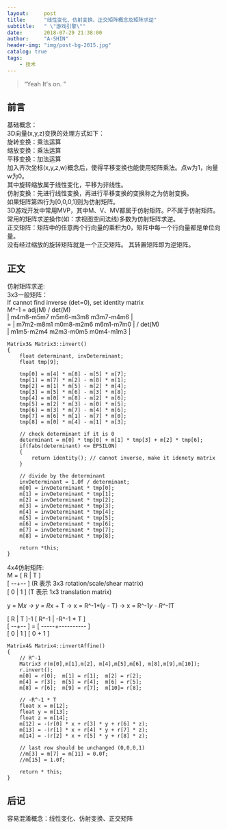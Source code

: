 ```yaml
---
layout:     post
title:      "线性变化、仿射变换、正交矩阵概念及矩阵求逆"
subtitle:   " \"游戏引擎\""
date:       2018-07-29 21:38:00
author:     "A-SHIN"
header-img: "img/post-bg-2015.jpg"
catalog: true
tags:
    - 技术
---
```


> “Yeah It's on. ”

## 前言
基础概念：  
3D向量(x,y,z)变换的处理方式如下：  
旋转变换：乘法运算  
缩放变换：乘法运算  
平移变换：加法运算  
加入齐次坐标(x,y,z,w)概念后，使得平移变换也能使用矩阵乘法。点w为1，向量w为0。  
其中旋转缩放属于线性变化，平移为非线性。  
仿射变换：先进行线性变换，再进行平移变换的变换称之为仿射变换。  
如果矩阵第四行为[0,0,0,1]则为仿射矩阵。  
3D游戏开发中常用MVP，其中M、V、MV都属于仿射矩阵。P不属于仿射矩阵。常用的矩阵求逆操作(如：求视图空间法线)多数为仿射矩阵求逆。  
正交矩阵：矩阵中的任意两个行向量的乘积为0，矩阵中每一个行向量都是单位向量。  
没有经过缩放的旋转矩阵就是一个正交矩阵。 其转置矩阵即为逆矩阵。 
## 正文  
仿射矩阵求逆:  
3x3一般矩阵：  
If cannot find inverse (det=0), set identity matrix  
M^-1 = adj(M) / det(M)  
       | m4m8-m5m7  m5m6-m3m8  m3m7-m4m6 |  
     = | m7m2-m8m1  m0m8-m2m6  m6m1-m7m0 | / det(M)  
       | m1m5-m2m4  m2m3-m0m5  m0m4-m1m3 |  
```
Matrix3& Matrix3::invert()
{
    float determinant, invDeterminant;
    float tmp[9];

    tmp[0] = m[4] * m[8] - m[5] * m[7];
    tmp[1] = m[7] * m[2] - m[8] * m[1];
    tmp[2] = m[1] * m[5] - m[2] * m[4];
    tmp[3] = m[5] * m[6] - m[3] * m[8];
    tmp[4] = m[0] * m[8] - m[2] * m[6];
    tmp[5] = m[2] * m[3] - m[0] * m[5];
    tmp[6] = m[3] * m[7] - m[4] * m[6];
    tmp[7] = m[6] * m[1] - m[7] * m[0];
    tmp[8] = m[0] * m[4] - m[1] * m[3];

    // check determinant if it is 0
    determinant = m[0] * tmp[0] + m[1] * tmp[3] + m[2] * tmp[6];
    if(fabs(determinant) <= EPSILON)
    {
        return identity(); // cannot inverse, make it idenety matrix
    }

    // divide by the determinant
    invDeterminant = 1.0f / determinant;
    m[0] = invDeterminant * tmp[0];
    m[1] = invDeterminant * tmp[1];
    m[2] = invDeterminant * tmp[2];
    m[3] = invDeterminant * tmp[3];
    m[4] = invDeterminant * tmp[4];
    m[5] = invDeterminant * tmp[5];
    m[6] = invDeterminant * tmp[6];
    m[7] = invDeterminant * tmp[7];
    m[8] = invDeterminant * tmp[8];

    return *this;
}
```
4x4仿射矩阵:  
M = [ R | T ]  
    [ --+-- ]    (R 表示 3x3 rotation/scale/shear matrix)  
    [ 0 | 1 ]    (T 表示 1x3 translation matrix)  

y = M*x  ->  y = R*x + T  ->  x = R^-1*(y - T)  ->  x = R^-1*y - R^-1*T  

  [ R | T ]-1   [ R^-1 | -R^-1 * T ]  
  [ --+-- ]   = [ -----+---------- ]  
  [ 0 | 1 ]     [  0   +     1     ]  
  
```
Matrix4& Matrix4::invertAffine()
{
    // R^-1
    Matrix3 r(m[0],m[1],m[2], m[4],m[5],m[6], m[8],m[9],m[10]);
    r.invert();
    m[0] = r[0];  m[1] = r[1];  m[2] = r[2];
    m[4] = r[3];  m[5] = r[4];  m[6] = r[5];
    m[8] = r[6];  m[9] = r[7];  m[10]= r[8];

    // -R^-1 * T
    float x = m[12];
    float y = m[13];
    float z = m[14];
    m[12] = -(r[0] * x + r[3] * y + r[6] * z);
    m[13] = -(r[1] * x + r[4] * y + r[7] * z);
    m[14] = -(r[2] * x + r[5] * y + r[8] * z);

    // last row should be unchanged (0,0,0,1)
    //m[3] = m[7] = m[11] = 0.0f;
    //m[15] = 1.0f;

    return * this;
}
```

## 后记
容易混淆概念：线性变化、仿射变换、正交矩阵
